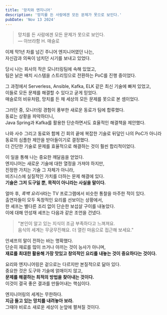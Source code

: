 ```yaml
---
title: '망치와 엔지니어'
description: '망치를 든 사람에겐 모든 문제가 못으로 보인다.'
pubDate: 'Nov 13 2024'
---
```


> 망치를 든 사람에겐 모든 문제가 못으로 보인다.  
> — 아브라함 H. 매슬로


이제 막1년 차를 넘긴 주니어 엔지니어였던 나는,   
자신감과 의욕이 넘치던 시기를 보내고 있었다. 

당시 나는 회사의 작은 모니터링팀에 속해 있었고,   
팀은 낡은 배치 시스템을 스트리밍으로 전환하는 PoC를 진행 중이었다. 

그 과정에서 Serverless, Ansible, Kafka, ELK 같은 최신 기술에 빠져 있었고,   
이들로 모든 문제를 해결할 수 있다고 굳게 믿었다.   
매슬로의 비유처럼, 망치를 든 채 세상의 모든 문제를 못으로 본 셈이었다.

그러던 중, 모니터링 경험이 풍부한 새로운 동료가 팀에 합류했다.  
동료는 상황을 파악하더니,  
Java Spring과 Kafka를 활용한 단순하면서도 효율적인 해결책을 제안했다.  

나와 사수 그리고 동료와 함께 긴 회의 끝에 복잡한 기술로 뒤덮인 나의 PoC가 아니라   
동료의 심플한 제안을 받아들이기로 결정했다.   
더 간단한 기술로 문제를 효율적으로 해결하는 것이 훨씬 합리적이었다.

이 일을 통해 나는 중요한 깨달음을 얻었다.  
엔지니어는 새로운 기술에 대한 열정을 가져야 하지만,  
진정한 가치는 기술 그 자체가 아니라,  
비즈니스에 실질적인 가치를 더하는 문제 해결에 있다.  
**기술은 그저 도구일 뿐, 목적이 아니라는 사실을 말이다.**

얼마 후, *흑백 요리사*라는 TV 프로그램에서 비슷한 통찰을 마주한 적이 있다.  
출연자들이 모두 독창적인 요리를 선보이는 상황에서,  
한 셰프는 별다른 조리 없이 단순한 보섭살 구이를 내놓았다.  
이에 대해 안성재 셰프는 다음과 같은 조언을 건넸다.  

> "본인이 알고 있는 지식이 조금 부족하다고 느껴져요.   
> 음식의 세계는 무궁무진해요. 더 열린 마음으로 접근해 보세요."  

안셰프의 말이 전하는 바는 명확했다.   
단순히 재료를 많이 쓰거나 아끼는 것이 능사가 아니며,   
**재료를 최대한 활용해 가장 맛있고 창의적인 요리를 내놓는 것이 중요하다는 것이다.**

요리와 엔지니어링은 겉으로는 다르지만 본질적으로 닮아 있다.  
중요한 것은 도구와 기술에 얽매이지 않고,  
**문제를 해결하는 최적의 방법을 찾아내는 것이다.**  
이것이 결국 좋은 결과를 만들어내는 핵심이다.

엔지니어링의 세계는 무한하다.  
**지금 들고 있는 망치를 내려놓아 보라.**  
그때야 비로소 새로운 세상이 눈앞에 펼쳐질 것이다.